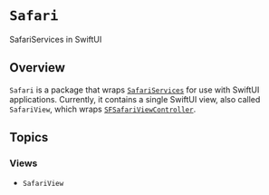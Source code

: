 # ``Safari``

SafariServices in SwiftUI

## Overview

`Safari` is a package that wraps [`SafariServices`](https://developer.apple.com/documentation/safariservices/) for use with SwiftUI applications. Currently, it contains a single SwiftUI view, also called `SafariView`, which wraps [`SFSafariViewController`](https://developer.apple.com/documentation/safariservices/sfsafariviewcontroller).

## Topics

### Views

- ``SafariView``
